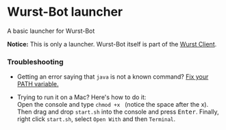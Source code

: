 # Wurst-Bot launcher
A basic launcher for Wurst-Bot

**Notice:** This is only a launcher. Wurst-Bot itself is part of the [Wurst Client](https://www.wurst-client.tk/).

### Troubleshooting

- Getting an error saying that `java` is not a known command? [Fix your PATH variable.](http://bit.ly/1cHAyTA)

- Trying to run it on a Mac? Here's how to do it:  
Open the console and type `chmod +x ` (notice the space after the x). Then drag and drop `start.sh` into the console and press <kbd>Enter</kbd>. Finally, right click `start.sh`, select `Open With` and then `Terminal`.
